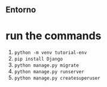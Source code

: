 ## Entorno
# run the commands
1. ```python -m venv tutorial-env```
2. ```pip install Django```
3. ```python manage.py migrate```
4. ```python manage.py runserver```
5. ```python manage.py createsuperuser```